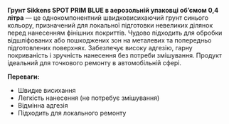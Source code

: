 **Грунт Sikkens SPOT PRIM BLUE в аерозольній упаковці об’ємом 0,4 літра** — це однокомпонентний швидковисихаючий грунт синього кольору, призначений для локальної підготовки невеликих ділянок перед нанесенням фінішних покриттів. Чудово підходить для обробки відшліфованих або пошкоджених зон на металевих та попередньо підготовлених поверхнях. Забезпечує високу адгезію, гарну покриваність і зручність нанесення без потреби змішування. Продукт ідеальний для точкового ремонту в автомобільній сфері.

**Переваги:**

- Швидке висихання
- Легкість нанесення (не потребує змішування)
- Відмінна адгезія
- Підходить для локального ремонту
